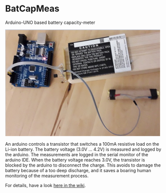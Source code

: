 # BatCapMeas
Arduino-UNO based battery capacity-meter

<img src="https://raw.githubusercontent.com/Art-ut-Kia/BatCapMeas/master/Wiki%20illustrations/BCM_overallDevice.jpg"
width="500">

An arduino controls a transistor that switches a 100mA resistive load on the Li-ion battery.
The battery voltage (3.0V ... 4.2V) is measured and logged by the arduino.
The measurements are logged in the serial monitor of the arduino IDE.
When the battery voltage reaches 3.0V, the transistor is blocked by the arduino to disconnect the charge. This avoids to damage the battery because of a too deep discharge, and it saves a boaring human monitoring of the measurement process.

For details, have a look [here in the wiki](https://github.com/Art-ut-Kia/BatCapMeas/wiki).
